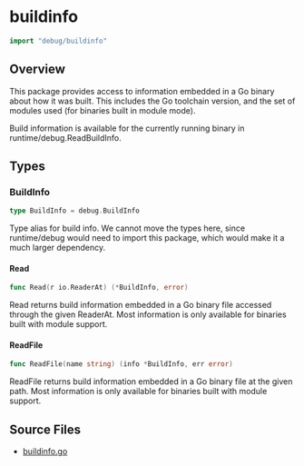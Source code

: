 # buildinfo

```go
import "debug/buildinfo"
```

## Overview

This package provides access to information embedded in a Go binary about how it was built. This includes the Go toolchain version, and the set of modules used (for binaries built in module mode).

Build information is available for the currently running binary in runtime/debug.ReadBuildInfo.

## Types

### BuildInfo

```go
type BuildInfo = debug.BuildInfo
```

Type alias for build info. We cannot move the types here, since runtime/debug would need to import this package, which would make it a much larger dependency.

#### Read

```go
func Read(r io.ReaderAt) (*BuildInfo, error)
```

Read returns build information embedded in a Go binary file accessed through the given ReaderAt. Most information is only available for binaries built with module support.

#### ReadFile

```go
func ReadFile(name string) (info *BuildInfo, err error)
```

ReadFile returns build information embedded in a Go binary file at the given path. Most information is only available for binaries built with module support.

## Source Files

- [buildinfo.go](/code/debug/buildinfo/)
